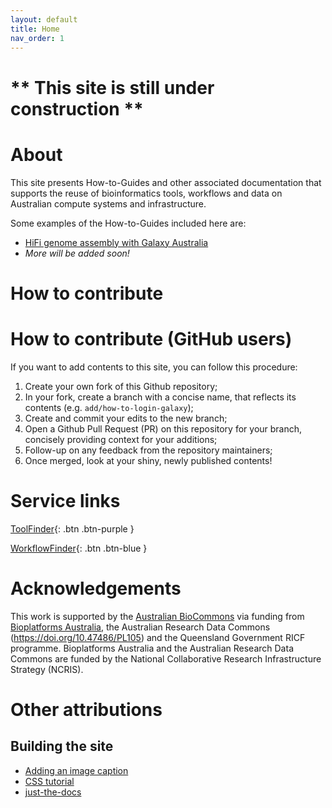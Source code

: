 ```yaml
---
layout: default
title: Home
nav_order: 1
---
```


# ** This site is still under construction **


# About

This site presents How-to-Guides and other associated documentation that supports the reuse of bioinformatics tools, workflows and data on Australian compute systems and infrastructure.

Some examples of the How-to-Guides included here are:

- [HiFi genome assembly with Galaxy Australia](galaxy_australia/workflows/hifi_assembly.md)
- *More will be added soon!*

# How to contribute


# How to contribute (GitHub users)

If you want to add contents to this site, you can follow this procedure:

1. Create your own fork of this Github repository;
2. In your fork, create a branch with a concise name, that reflects its contents (e.g. `add/how-to-login-galaxy`);
3. Create and commit your edits to the new branch;
4. Open a Github Pull Request (PR) on this repository for your branch, concisely providing context for your additions;
5. Follow-up on any feedback from the repository maintainers;
6. Once merged, look at your shiny, newly published contents!


# Service links

[ToolFinder](https://australianbiocommons.github.io/2_tools.html){: .btn .btn-purple }

[WorkflowFinder](https://australianbiocommons.github.io/2_1_workflows.html){: .btn .btn-blue }


# Acknowledgements

This work is supported by the [Australian BioCommons](https://www.biocommons.org.au/) via funding from [Bioplatforms Australia](https://bioplatforms.com/), the Australian Research Data Commons (https://doi.org/10.47486/PL105) and the Queensland Government RICF programme. Bioplatforms Australia and the Australian Research Data Commons are funded by the National Collaborative Research Infrastructure Strategy (NCRIS).


# Other attributions

## Building the site

- [Adding an image caption](https://stackoverflow.com/a/30366422)
- [CSS tutorial](https://www.w3schools.com/css/default.asp)
- [just-the-docs](https://pmarsceill.github.io/just-the-docs/#getting-started)
